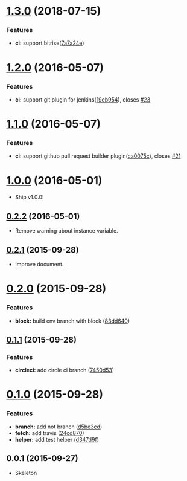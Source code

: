 <a name="1.3.0"></a>
# [1.3.0](https://github.com/packsaddle/ruby-env_branch/compare/v1.2.0...v1.3.0) (2018-07-15)


### Features

* **ci:** support bitrise([7a7a24e](https://github.com/packsaddle/ruby-env_branch/commit/7a7a24e))



<a name="1.2.0"></a>
# [1.2.0](https://github.com/packsaddle/ruby-env_branch/compare/v1.1.0...v1.2.0) (2016-05-07)


### Features

* **ci:** support git plugin for jenkins([19eb954](https://github.com/packsaddle/ruby-env_branch/commit/19eb954)), closes [#23](https://github.com/packsaddle/ruby-env_branch/issues/23)



<a name="1.1.0"></a>
# [1.1.0](https://github.com/packsaddle/ruby-env_branch/compare/v1.0.0...v1.1.0) (2016-05-07)


### Features

* **ci:** support github pull request builder plugin([ca0075c](https://github.com/packsaddle/ruby-env_branch/commit/ca0075c)), closes [#21](https://github.com/packsaddle/ruby-env_branch/issues/21)



<a name="1.0.0"></a>
# [1.0.0](https://github.com/packsaddle/ruby-env_branch/compare/v0.2.2...v1.0.0) (2016-05-01)

* Ship v1.0.0!


<a name="0.2.2"></a>
## [0.2.2](https://github.com/packsaddle/ruby-env_branch/compare/v0.2.1...v0.2.2) (2016-05-01)

* Remove warning about instance variable.


<a name="0.2.1"></a>
## [0.2.1](https://github.com/packsaddle/ruby-env_branch/compare/v0.2.0...v0.2.1) (2015-09-28)

* Improve document.


<a name="0.2.0"></a>
# [0.2.0](https://github.com/packsaddle/ruby-env_branch/compare/v0.1.1...v0.2.0) (2015-09-28)


### Features

* **block:** build env branch with block ([83dd640](https://github.com/packsaddle/ruby-env_branch/commit/83dd640))



<a name="0.1.1"></a>
## [0.1.1](https://github.com/packsaddle/ruby-env_branch/compare/v0.1.0...v0.1.1) (2015-09-28)


### Features

* **circleci:** add circle ci branch ([7450d53](https://github.com/packsaddle/ruby-env_branch/commit/7450d53))



<a name="0.1.0"></a>
# [0.1.0](https://github.com/packsaddle/ruby-env_branch/compare/v0.0.1...v0.1.0) (2015-09-28)


### Features

* **branch:** add not branch ([d5be3cd](https://github.com/packsaddle/ruby-env_branch/commit/d5be3cd))
* **fetch:** add travis ([24cd870](https://github.com/packsaddle/ruby-env_branch/commit/24cd870))
* **helper:** add test helper ([d347d9f](https://github.com/packsaddle/ruby-env_branch/commit/d347d9f))



<a name="0.0.1"></a>
## 0.0.1 (2015-09-27)

* Skeleton
